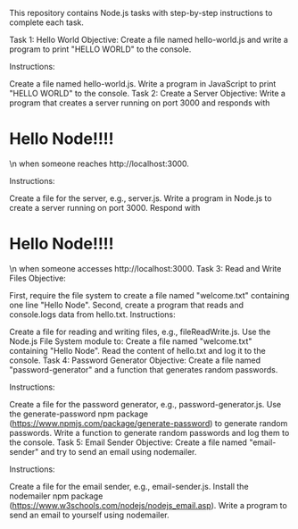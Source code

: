 This repository contains Node.js tasks with step-by-step instructions to complete each task.

Task 1: Hello World
Objective: Create a file named hello-world.js and write a program to print "HELLO WORLD" to the console.

Instructions:

Create a file named hello-world.js.
Write a program in JavaScript to print "HELLO WORLD" to the console.
Task 2: Create a Server
Objective: Write a program that creates a server running on port 3000 and responds with <h1>Hello Node!!!!</h1>\n when someone reaches http://localhost:3000.

Instructions:

Create a file for the server, e.g., server.js.
Write a program in Node.js to create a server running on port 3000.
Respond with <h1>Hello Node!!!!</h1>\n when someone accesses http://localhost:3000.
Task 3: Read and Write Files
Objective:

First, require the file system to create a file named "welcome.txt" containing one line "Hello Node".
Second, create a program that reads and console.logs data from hello.txt.
Instructions:

Create a file for reading and writing files, e.g., fileReadWrite.js.
Use the Node.js File System module to:
Create a file named "welcome.txt" containing "Hello Node".
Read the content of hello.txt and log it to the console.
Task 4: Password Generator
Objective: Create a file named "password-generator" and a function that generates random passwords.

Instructions:

Create a file for the password generator, e.g., password-generator.js.
Use the generate-password npm package (https://www.npmjs.com/package/generate-password) to generate random passwords.
Write a function to generate random passwords and log them to the console.
Task 5: Email Sender
Objective: Create a file named "email-sender" and try to send an email using nodemailer.

Instructions:

Create a file for the email sender, e.g., email-sender.js.
Install the nodemailer npm package (https://www.w3schools.com/nodejs/nodejs_email.asp).
Write a program to send an email to yourself using nodemailer.
